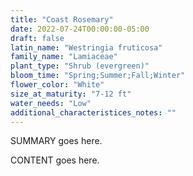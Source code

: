 ```yaml
---
title: "Coast Rosemary"
date: 2022-07-24T00:00:00-05:00
draft: false
latin_name: "Westringia fruticosa"
family_name: "Lamiaceae"
plant_type: "Shrub (evergreen)"
bloom_time: "Spring;Summer;Fall;Winter"
flower_color: "White"
size_at_maturity: "7-12 ft"
water_needs: "Low"
additional_characteristices_notes: ""
---
```


SUMMARY goes here.

<!--more-->

CONTENT goes here.